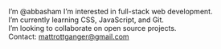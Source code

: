 I’m @abbasham
I’m interested in full-stack web development.  
I’m currently learning CSS, JavaScript, and Git.  
I’m looking to collaborate on open source projects.  
Contact: mattrottganger@gmail.com  

<!---
kmhn404/kmhn404 is a ✨ special ✨ repository because its `README.md` (this file) appears on your GitHub profile.
You can click the Preview link to take a look at your changes.
--->
